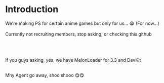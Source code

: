 # Introduction
We're making PS for certain anime games but only for us... :sob: (For now...) <br> <br>
Currently not recruiting members, stop asking, or checking this github <br> <br> <br> <br>

If you guys asking, yes, we have MelonLoader for 3.3 and DevKit <br> <br>

Mhy Agent go away, shoo shooo 😋😋
